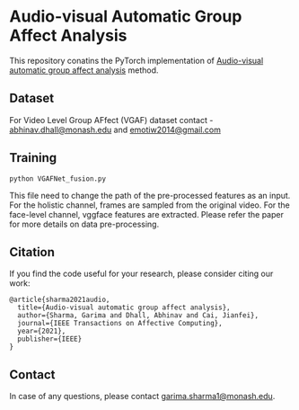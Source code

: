 # Audio-visual Automatic Group Affect Analysis
This repository conatins the PyTorch implementation of <a href="https://ieeexplore.ieee.org/document/9511820">Audio-visual automatic group affect analysis</a> method.
## Dataset
For Video Level Group AFfect (VGAF) dataset contact - abhinav.dhall@monash.edu and emotiw2014@gmail.com 

## Training
```
python VGAFNet_fusion.py
```
This file need to change the path of the pre-processed features as an input.
For the holistic channel, frames are sampled from the original video. For the face-level channel, vggface features are extracted. Please refer the paper for more details on data pre-processing.

## Citation
If you find the code useful for your research, please consider citing our work:
```
@article{sharma2021audio,
  title={Audio-visual automatic group affect analysis},
  author={Sharma, Garima and Dhall, Abhinav and Cai, Jianfei},
  journal={IEEE Transactions on Affective Computing},
  year={2021},
  publisher={IEEE}
}
```
## Contact
In case of any questions, please contact garima.sharma1@monash.edu.
